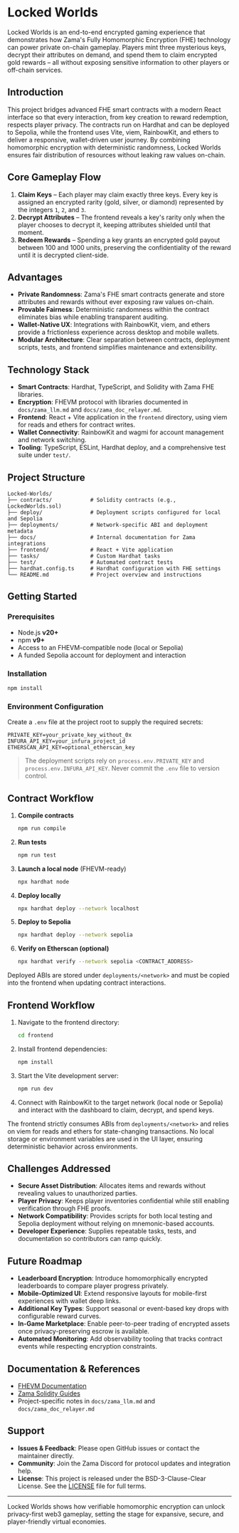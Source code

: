 # Locked Worlds

Locked Worlds is an end-to-end encrypted gaming experience that demonstrates how Zama's Fully Homomorphic Encryption (FHE) technology can power private on-chain gameplay. Players mint three mysterious keys, decrypt their attributes on demand, and spend them to claim encrypted gold rewards – all without exposing sensitive information to other players or off-chain services.

## Introduction

This project bridges advanced FHE smart contracts with a modern React interface so that every interaction, from key creation to reward redemption, respects player privacy. The contracts run on Hardhat and can be deployed to Sepolia, while the frontend uses Vite, viem, RainbowKit, and ethers to deliver a responsive, wallet-driven user journey. By combining homomorphic encryption with deterministic randomness, Locked Worlds ensures fair distribution of resources without leaking raw values on-chain.

## Core Gameplay Flow

1. **Claim Keys** – Each player may claim exactly three keys. Every key is assigned an encrypted rarity (gold, silver, or diamond) represented by the integers `1`, `2`, and `3`.
2. **Decrypt Attributes** – The frontend reveals a key's rarity only when the player chooses to decrypt it, keeping attributes shielded until that moment.
3. **Redeem Rewards** – Spending a key grants an encrypted gold payout between 100 and 1000 units, preserving the confidentiality of the reward until it is decrypted client-side.

## Advantages

- **Private Randomness**: Zama's FHE smart contracts generate and store attributes and rewards without ever exposing raw values on-chain.
- **Provable Fairness**: Deterministic randomness within the contract eliminates bias while enabling transparent auditing.
- **Wallet-Native UX**: Integrations with RainbowKit, viem, and ethers provide a frictionless experience across desktop and mobile wallets.
- **Modular Architecture**: Clear separation between contracts, deployment scripts, tests, and frontend simplifies maintenance and extensibility.

## Technology Stack

- **Smart Contracts**: Hardhat, TypeScript, and Solidity with Zama FHE libraries.
- **Encryption**: FHEVM protocol with libraries documented in `docs/zama_llm.md` and `docs/zama_doc_relayer.md`.
- **Frontend**: React + Vite application in the `frontend` directory, using viem for reads and ethers for contract writes.
- **Wallet Connectivity**: RainbowKit and wagmi for account management and network switching.
- **Tooling**: TypeScript, ESLint, Hardhat deploy, and a comprehensive test suite under `test/`.

## Project Structure

```
Locked-Worlds/
├── contracts/            # Solidity contracts (e.g., LockedWorlds.sol)
├── deploy/               # Deployment scripts configured for local and Sepolia
├── deployments/          # Network-specific ABI and deployment metadata
├── docs/                 # Internal documentation for Zama integrations
├── frontend/             # React + Vite application
├── tasks/                # Custom Hardhat tasks
├── test/                 # Automated contract tests
├── hardhat.config.ts     # Hardhat configuration with FHE settings
└── README.md             # Project overview and instructions
```

## Getting Started

### Prerequisites

- Node.js **v20+**
- npm **v9+**
- Access to an FHEVM-compatible node (local or Sepolia)
- A funded Sepolia account for deployment and interaction

### Installation

```bash
npm install
```

### Environment Configuration

Create a `.env` file at the project root to supply the required secrets:

```
PRIVATE_KEY=your_private_key_without_0x
INFURA_API_KEY=your_infura_project_id
ETHERSCAN_API_KEY=optional_etherscan_key
```

> The deployment scripts rely on `process.env.PRIVATE_KEY` and `process.env.INFURA_API_KEY`. Never commit the `.env` file to version control.

## Contract Workflow

1. **Compile contracts**
   ```bash
   npm run compile
   ```
2. **Run tests**
   ```bash
   npm run test
   ```
3. **Launch a local node** (FHEVM-ready)
   ```bash
   npx hardhat node
   ```
4. **Deploy locally**
   ```bash
   npx hardhat deploy --network localhost
   ```
5. **Deploy to Sepolia**
   ```bash
   npx hardhat deploy --network sepolia
   ```
6. **Verify on Etherscan (optional)**
   ```bash
   npx hardhat verify --network sepolia <CONTRACT_ADDRESS>
   ```

Deployed ABIs are stored under `deployments/<network>` and must be copied into the frontend when updating contract interactions.

## Frontend Workflow

1. Navigate to the frontend directory:
   ```bash
   cd frontend
   ```
2. Install frontend dependencies:
   ```bash
   npm install
   ```
3. Start the Vite development server:
   ```bash
   npm run dev
   ```
4. Connect with RainbowKit to the target network (local node or Sepolia) and interact with the dashboard to claim, decrypt, and spend keys.

The frontend strictly consumes ABIs from `deployments/<network>` and relies on viem for reads and ethers for state-changing transactions. No local storage or environment variables are used in the UI layer, ensuring deterministic behavior across environments.

## Challenges Addressed

- **Secure Asset Distribution**: Allocates items and rewards without revealing values to unauthorized parties.
- **Player Privacy**: Keeps player inventories confidential while still enabling verification through FHE proofs.
- **Network Compatibility**: Provides scripts for both local testing and Sepolia deployment without relying on mnemonic-based accounts.
- **Developer Experience**: Supplies repeatable tasks, tests, and documentation so contributors can ramp quickly.

## Future Roadmap

- **Leaderboard Encryption**: Introduce homomorphically encrypted leaderboards to compare player progress privately.
- **Mobile-Optimized UI**: Extend responsive layouts for mobile-first experiences with wallet deep links.
- **Additional Key Types**: Support seasonal or event-based key drops with configurable reward curves.
- **In-Game Marketplace**: Enable peer-to-peer trading of encrypted assets once privacy-preserving escrow is available.
- **Automated Monitoring**: Add observability tooling that tracks contract events while respecting encryption constraints.

## Documentation & References

- [FHEVM Documentation](https://docs.zama.ai/fhevm)
- [Zama Solidity Guides](https://docs.zama.ai/protocol/solidity-guides)
- Project-specific notes in `docs/zama_llm.md` and `docs/zama_doc_relayer.md`

## Support

- **Issues & Feedback**: Please open GitHub issues or contact the maintainer directly.
- **Community**: Join the Zama Discord for protocol updates and integration help.
- **License**: This project is released under the BSD-3-Clause-Clear License. See the [LICENSE](LICENSE) file for full terms.

---

Locked Worlds shows how verifiable homomorphic encryption can unlock privacy-first web3 gameplay, setting the stage for expansive, secure, and player-friendly virtual economies.
